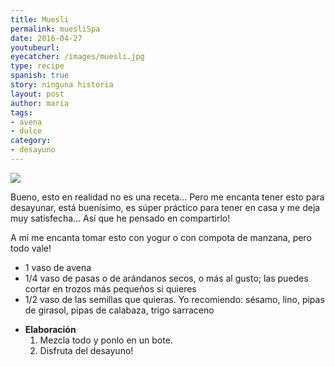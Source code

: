 ```yaml
---
title: Muesli
permalink: muesliSpa
date: 2016-04-27
youtubeurl: 
eyecatcher: /images/muesli.jpg
type: recipe
spanish: true
story: ninguna historia
layout: post
author: maria
tags:
- avena
- dulce
category:
- desayuno
---
```


<img src="https://farm1.staticflickr.com/693/30888683193_6e64b1ae30_o_d.jpg" />

Bueno, esto en realidad no es una receta... Pero me encanta tener esto para desayunar, está buenísimo, es súper práctico para tener en casa y me deja muy satisfecha... Así que he pensado en compartirlo!

A mí me encanta tomar esto con yogur o con compota de manzana, pero todo vale!



<ul>
  <li>1 vaso de avena</li>
  <li>1/4 vaso de pasas o de arándanos secos, o más al gusto; las puedes cortar en trozos más pequeños si quieres</li>
  <li>1/2 vaso de las semillas que quieras. Yo recomiendo: sésamo, lino, pipas de girasol, pipas de calabaza, trigo sarraceno</li>
</ul>


* **Elaboración**
  1. Mezcla todo y ponlo en un bote. 
  2. Disfruta del desayuno!


